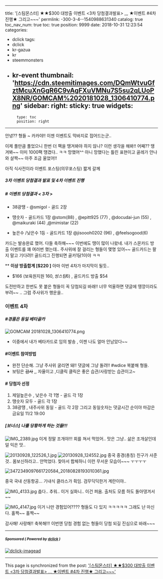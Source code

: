 
---
title: '[스팀몬스터] ★★$300 대방출 이벤트 <3차 당첨결과발표> ,,, ★이벤트 #4차 진행★ 그리고~~~'
permlink: -300-3-4--1540988631340
catalog: true
toc_nav_num: true
toc: true
position: 9999
date: 2018-10-31 12:23:54
categories:
- dclick
tags:
- dclick
- kr-gazua
- kr
- steemmonsters
- kr-event
thumbnail: 'https://cdn.steemitimages.com/DQmWtvuGfztMcuXnGgR6C9vAgFXuVMNu7S5su2qLUoPX8NR/GOMCAM%2020181028_1306410774.png'
sidebar:
    right:
        sticky: true
widgets:
    -
        type: toc
        position: right
---


안녕?? 형들 ~  카카야!!
이젠 이벤트도 막바지로 접어드는군..

이제 풀만큼 풀었으니 한번 더 팩을 땡겨봐야 하지 않나?
이런 생각을 해봐!! 어째?? 땡겨봐~~
이미 1000팩 땡겼다.. ㅋㅋ 망했어^^
아니 망했다는 틀린 표현이고 골레가 안나와 살짝~~
아주 조금 울었어!!

아직 식사전이라 이벤트 포스팅(의무포스팅) 짧게 갈께

##### 3차 이벤트 당첨결과 발표 및  4차 이벤트 진행


##### #  이벤트 당첨결과 < 3차 >

- 38광땡 - @smigol -  골드 2장

- 땡숫자 - 골드카드 1장
  @stom(88) , @epitt925 (77) , @docudai-jun (55) , @maikuraki (44) ,@mimistar (22)

- 높은수 /낮은수 1등  - 골드카드 1장
   @jisoooh0202 (96) , @feelsogood(6)
 
카드는 발송완료 했어. 다들 축하해~~~ 
이번에도 땡이 많이 나왔네.  내가 스몬카드 방출 이벤트를
꽤 여러번 했는데.. 주사위에 잘 걸리는 형들이 몇명 있어~~
골드카드는 팔지 말고 기다려!! 골드리그 진행되면 골카1닭1이야 ㅋㅋ

  
** **이상 방출합계 [$220 ]**  아마 이번 4차가 마지막이 될듯..
 - $166 (보육원지원 $160 , 씽스팀$6) , 골드카드 방출 $54 

도전만하고 한번도 못 붙은 형들이 꼭 당첨되길 바래!!
너무 억울하면 댓글에 땡깡이라도 부려~~ .. 그럼 주사위가 행운을..


### 이벤트 4차 
##### #경품은 동일 베타골카   
![GOMCAM 20181028_1306410774.png](https://cdn.steemitimages.com/DQmWtvuGfztMcuXnGgR6C9vAgFXuVMNu7S5su2qLUoPX8NR/GOMCAM%2020181028_1306410774.png)
 - 이중에서 내가 베타카드로 임의 발송 , 이젠 나도 얼마 안남았다~~ 

#### #이벤트 참여방법
- 완전 단순해. 그냥 주사위 굴리면 돼!!  댓글에 그냥 돌려!! #wdice 복붙해 형들.
- 보팅은 ~~감사~~ ,, 자율이고 ,디클릭 클릭은 좋은 습관/사랑받는 습관이고~

#### # 당첨자 선정
1. 제일높은수 , 낮은수 각 1명 - 골드 각 1장
2. 땡숫자 모두 - 골드 각 1장
3. 38광땡 , 내주사위 동일 - 골드 각 2장
그리고 동일숫자는  댓글시간 순이야
마감은 금요일 11/2 19:00


##### [보너스] 나를 당황하게 하는 것들!!!
![IMG_2389.jpg](https://cdn.steemitimages.com/DQmThdhUNfJa3BAcXQfjG35B3d8doAKinDAZfftgZ8gSxik/IMG_2389.jpg)
이게 정말 조개야!!! 회를 쳐서 먹었어.. 맛은 그냥.. 삶은 조개살인데 덜 익은 맛..

![20130928_122526_1.jpg](https://steemitimages.com/400x400/https://cdn.steemitimages.com/DQmeVrLZEXrSfwr4izZiKqny3cPS2BCZgGfDdzZYEAT6xEJ/20130928_122526_1.jpg) ![20130928_124552.jpg](https://steemitimages.com/400x400/https://cdn.steemitimages.com/DQmetnoE7rEYox4zQ1hcsNv6wZ6xCpJQonLmeY4F4VYE2Fr/20130928_124552.jpg)
중국 중경(총칭) 친구가 사준것.. 몸보신하라고.. 안먹었다. 
찿아서 합체하니 이런 무서운 모습이~~~ ㅜㅜㅜㅜ

![3472349097661720584_20180828193010361.jpg](https://cdn.steemitimages.com/DQmR3p6XGCwHdyEVQimJe9eHGJyujmFCJWg8isK2ZjpqRZo/3472349097661720584_20180828193010361.jpg)

중국 국내 산동항공... 기내식 클라스가 쥑임.  검무딕딕한거 계란이야..

![IMG_4133.jpg](https://cdn.steemitimages.com/DQmSMA1KSH9NUa76xxE2Cex7YbRzZH8YGef51ttLF7qn9KA/IMG_4133.jpg)
춥다.. 추워.. 이거 실화니..  이건 퍼옴. 출처도 모름 하도 돌아댕겨서~~

![IMG_4147.jpg](https://cdn.steemitimages.com/DQmfZ1rXBaMJkjbrpR27SH6i1GVbX7xj23koyWphtCdqsgv/IMG_4147.jpg)
이거 나만 경험있어???? 형들도 다 있지 ㅋㅋㅋㅋㅋ 그래도 난 마신다. 홀짝~~ 홀짝~~


감사해! 사랑해!! 축복해!!!
이번엔 당첨 경험 없는 형들이 당첨 되길 진심으로 바래~~~


***
#####  <sub> **Sponsored ( Powered by [dclick](https://www.dclick.io) )** </sub>
[![dclick-imagead](https://s3.ap-northeast-2.amazonaws.com/dclick/image/dclick/1540725947960.png)](https://api.dclick.io/v1/c?x=eyJhbGciOiJIUzI1NiIsInR5cCI6IkpXVCJ9.eyJjIjoia2lidW1oIiwicyI6Ii0zMDAtMy00LS0xNTQwOTg4NjMxMzQwIiwiYSI6WyJpLTYiXSwidXJsIjoiaHR0cDovL3d3dy55ZXMyNC5jb20vMjQvR29vZHMvNjU1NTkzNzA_QWNvZGU9MTAxIiwiaWF0IjoxNTQwOTg4NjMxLCJleHAiOjE4NTYzNDg2MzF9.1quvKQaEduYXG7uok0AKJRx86oIeXfZlDsZG1BUA6TU)

- - -

This page is synchronized from the post: ['[스팀몬스터] ★★$300 대방출 이벤트 <3차 당첨결과발표> ,,, ★이벤트 #4차 진행★ 그리고~~~'](https://steemit.com/@kibumh/-300-3-4--1540988631340)
